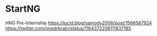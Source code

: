 # StartNG
HNG Pre-Internship
https://lucid.blog/samody2006/post/1566587924
https://twitter.com/onedrbrain/status/1164372208111837185
